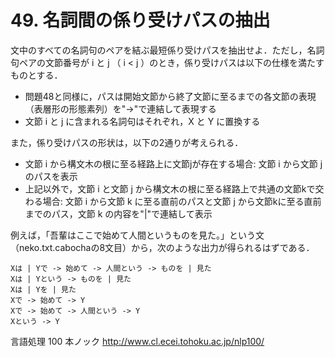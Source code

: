 # 49. 名詞間の係り受けパスの抽出

文中のすべての名詞句のペアを結ぶ最短係り受けパスを抽出せよ．ただし，名詞句ペアの文節番号が i と j （ i < j ）のとき，係り受けパスは以下の仕様を満たすものとする．

* 問題48と同様に，パスは開始文節から終了文節に至るまでの各文節の表現（表層形の形態素列）を"->"で連結して表現する
* 文節 i と j に含まれる名詞句はそれぞれ，X と Y に置換する

また，係り受けパスの形状は，以下の2通りが考えられる．

* 文節 i から構文木の根に至る経路上に文節jが存在する場合: 文節 i から文節 j のパスを表示
* 上記以外で，文節 i と文節 j から構文木の根に至る経路上で共通の文節kで交わる場合: 文節 i から文節 k に至る直前のパスと文節 j から文節kに至る直前までのパス，文節 k の内容を"|"で連結して表示

例えば，「吾輩はここで始めて人間というものを見た。」という文（neko.txt.cabochaの8文目）から，次のような出力が得られるはずである．

```
Xは | Yで -> 始めて -> 人間という -> ものを | 見た
Xは | Yという -> ものを | 見た
Xは | Yを | 見た
Xで -> 始めて -> Y
Xで -> 始めて -> 人間という -> Y
Xという -> Y
```

言語処理 100 本ノック http://www.cl.ecei.tohoku.ac.jp/nlp100/
